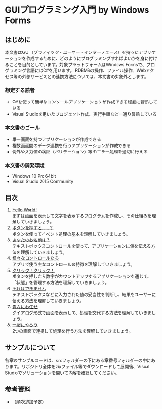 GUIプログラミング入門 by Windows Forms
=====

## はじめに

本文書はGUI（グラフィック・ユーザー・インターフェース）を持ったアプリケーションを作成するために、どのようにプログラミングすればよいかを身に付けることを目的としています。対象プラットフォームはWindows Formsで、プログラミング言語にはC#を用います。
RDBMSの操作、ファイル操作、Webアクセス等の外部サービスとの連携方法については、本文書の対象外とします。

### 想定する読者
- C#を使って簡単なコンソールアプリケーションが作成できる程度に習熟している
- Visual Studioを用いたプロジェクト作成、実行手順など一通り習熟している

### 本文書のゴール
- 単一画面を持つアプリケーションが作成できる
- 複数画面間のデータ連携を行うアプリケーションが作成できる
- 例外や入力値の検証（バリデーション）等のエラー処理を適切に行える

### 本文書の開発環境
- Windows 10 Pro 64bit
- Visual Studio 2015 Community

## 目次

1. [Hello World!](doc/01-hello-world.md)  
	まずは画面を表示して文字を表示するプログラムを作成し、その仕組みを理解していきましょう。
2. [ボタンを押すと……？](doc/02-click-button.md)  
	ボタンを使ってイベント処理の基本を理解していきましょう。
3. [あなたのお名前は？](doc/03-whats-your-name.md)  
	テキストボックスコントロールを使って、アプリケーションに値を伝える方法を理解していきましょう。
4. [様々なコントロールたち](doc/04-various-controls.md)  
    アプリで使う主なコントロールの特徴を理解していきましょう。
5. [クリック！クリック！](doc/05-click-click.md)  
    ボタンを押したら数字がカウントアップするアプリケーションを通じて、「状態」を管理する方法を理解していきましょう。  
6. [それはできません](doc/06-cannot-do-it.md)  
    テキストボックスなどに入力された値の妥当性を判断し、結果をユーザーに伝える方法を理解していきましょう。  
7. [貴方にお任せ](doc/07-leave-it-to-you.md)    
    ダイアログ形式で画面を表示して、処理を交代する方法を理解していきましょう。
8. [一緒にやろう](doc/08-work-together.md)  
    2つの画面で連携して処理を行う方法を理解していきましょう。

## サンプルについて

各章のサンプルコードは、`src`フォルダーの下にある章番号フォルダーの中にあります。リポジトリ全体をzipファイル等でダウンロードして展開後、Visual Studioでソリューションを開いて内容を確認してください。

## 参考資料

- （順次追加予定）